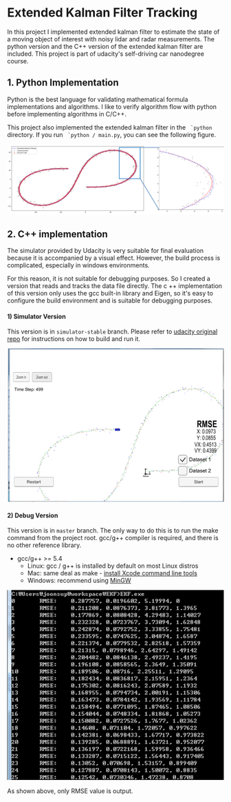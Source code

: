 # Extended Kalman Filter Tracking

In this project I implemented extended kalman filter to estimate the state of a moving object of interest with noisy lidar and radar measurements. The python version and the C++ version of the extended kalman filter are included. This project is part of udacity's self-driving car nanodegree course.


## 1. Python Implementation

Python is the best language for validating mathematical formula implementations and algorithms. I like to verify algorithm flow with python before implementing algorithms in C/C++.

This project also implemented the extended kalman filter in the `` `python`` directory. If you run `` `python / main.py``, you can see the following figure.

<img src="images/python.png">

## 2. C++ implementation

The simulator provided by Udacity is very suitable for final evaluation because it is accompanied by a visual effect. However, the build process is complicated, especially in windows environments.

For this reason, it is not suitable for debugging purposes. So I created a version that reads and tracks the data file directly. The c ++ implementation of this version only uses the gcc built-in library and Eigen, so it's easy to configure the build environment and is suitable for debugging purposes.

#### 1) Simulator Version

This version is in ```simulator-stable``` branch. Please refer to [udacity original repo](https://github.com/udacity/CarND-Extended-Kalman-Filter-Project) for instructions on how to build and run it.

<img src="images/simulator.png">

#### 2) Debug Version

This version is in ```master``` branch. The only way to do this is to run the make command from the project root. gcc/g++ compiler is required, and there is no other reference library.

* gcc/g++ >= 5.4
  * Linux: gcc / g++ is installed by default on most Linux distros
  * Mac: same deal as make - [install Xcode command line tools](https://developer.apple.com/xcode/features/)
  * Windows: recommend using [MinGW](http://www.mingw.org/)

<img src="images/debug.png">

As shown above, only RMSE value is output.







